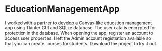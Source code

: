 # EducationManagementApp

I worked with a partner to develop a Canvas-like education management app using Tkinter GUI and SQLite database. The user data is encrypted for protection in the database. When opening the app, register an account to access user properties. I left the Admin account registration available so that you can create courses for students. Download the project to try it out.
